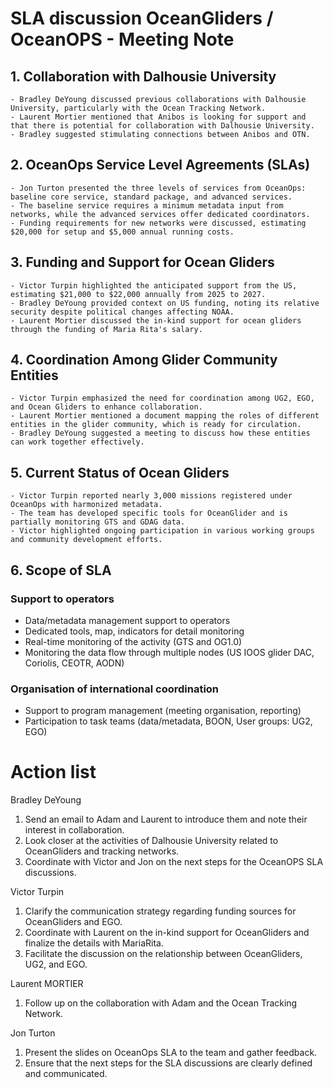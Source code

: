 # SLA discussion OceanGliders / OceanOPS - Meeting Note

## 1. Collaboration with Dalhousie University
	- Bradley DeYoung discussed previous collaborations with Dalhousie University, particularly with the Ocean Tracking Network.
	- Laurent Mortier mentioned that Anibos is looking for support and that there is potential for collaboration with Dalhousie University.
	- Bradley suggested stimulating connections between Anibos and OTN.

## 2. OceanOps Service Level Agreements (SLAs)
	- Jon Turton presented the three levels of services from OceanOps: baseline core service, standard package, and advanced services. 
	- The baseline service requires a minimum metadata input from networks, while the advanced services offer dedicated coordinators.
	- Funding requirements for new networks were discussed, estimating $20,000 for setup and $5,000 annual running costs.

## 3. Funding and Support for Ocean Gliders
	- Victor Turpin highlighted the anticipated support from the US, estimating $21,000 to $22,000 annually from 2025 to 2027.
	- Bradley DeYoung provided context on US funding, noting its relative security despite political changes affecting NOAA.
	- Laurent Mortier discussed the in-kind support for ocean gliders through the funding of Maria Rita's salary.

## 4. Coordination Among Glider Community Entities
	- Victor Turpin emphasized the need for coordination among UG2, EGO, and Ocean Gliders to enhance collaboration.
	- Laurent Mortier mentioned a document mapping the roles of different entities in the glider community, which is ready for circulation.
	- Bradley DeYoung suggested a meeting to discuss how these entities can work together effectively.

## 5. Current Status of Ocean Gliders
	- Victor Turpin reported nearly 3,000 missions registered under OceanOps with harmonized metadata.
	- The team has developed specific tools for OceanGlider and is partially monitoring GTS and GDAG data.
	- Victor highlighted ongoing participation in various working groups and community development efforts.
 
 ## 6. Scope of SLA
 ### Support to operators
- Data/metadata management support to operators 
- Dedicated tools, map, indicators for detail monitoring
- Real-time monitoring of the activity (GTS and OG1.0)
- Monitoring the data flow through multiple nodes (US IOOS glider DAC, Coriolis, CEOTR, AODN)
 ### Organisation of international coordination
- Support to program management (meeting  organisation, reporting)
- Participation to task teams (data/metadata, BOON, User groups: UG2, EGO) 

 # Action list
Bradley DeYoung
1. Send an email to Adam and Laurent to introduce them and note their interest in collaboration.
2. Look closer at the activities of Dalhousie University related to OceanGliders and tracking networks.
3. Coordinate with Victor and Jon on the next steps for the OceanOPS SLA discussions.

Victor Turpin
1. Clarify the communication strategy regarding funding sources for OceanGliders and EGO.
2. Coordinate with Laurent on the in-kind support for OceanGliders and finalize the details with MariaRita.
3. Facilitate the discussion on the relationship between OceanGliders, UG2, and EGO.

Laurent MORTIER
1. Follow up on the collaboration with Adam and the Ocean Tracking Network.

Jon Turton
1. Present the slides on OceanOps SLA to the team and gather feedback.
3. Ensure that the next steps for the SLA discussions are clearly defined and communicated.
